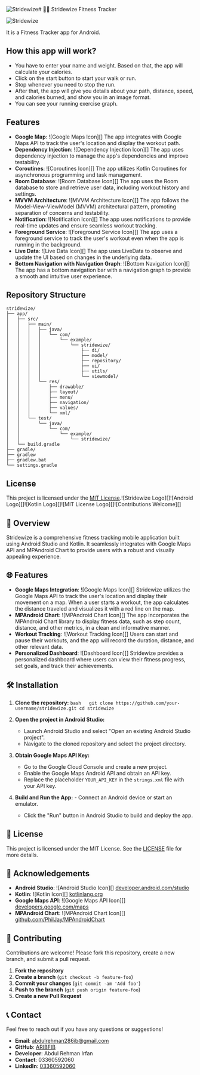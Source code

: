 ![Stridewize](https://github.com/user-attachments/assets/f22777da-92e0-40f8-b39b-9343dee16b5a)# 🏃‍♀️ Stridewize Fitness Tracker

![Stridewize](https://github.com/user-attachments/assets/2cce88d6-ba23-44f0-af32-70f52dd9f669)

It is a Fitness Tracker app for Android.

## How this app will work?

- You have to enter your name and weight. Based on that, the app will calculate your calories.
- Click on the start button to start your walk or run.
- Stop whenever you need to stop the run.
- After that, the app will give you details about your path, distance, speed, and calories burned, and show you in an image format.
- You can see your running exercise graph.

## Features

- **Google Map**: ![Google Maps Icon][] The app integrates with Google Maps API to track the user's location and display the workout path.
- **Dependency Injection**: ![Dependency Injection Icon][] The app uses dependency injection to manage the app's dependencies and improve testability.
- **Coroutines**: ![Coroutines Icon][] The app utilizes Kotlin Coroutines for asynchronous programming and task management.
- **Room Database**: ![Room Database Icon][] The app uses the Room database to store and retrieve user data, including workout history and settings.
- **MVVM Architecture**: ![MVVM Architecture Icon][] The app follows the Model-View-ViewModel (MVVM) architectural pattern, promoting separation of concerns and testability.
- **Notification**: ![Notification Icon][] The app uses notifications to provide real-time updates and ensure seamless workout tracking.
- **Foreground Service**: ![Foreground Service Icon][] The app uses a foreground service to track the user's workout even when the app is running in the background.
- **Live Data**: ![Live Data Icon][] The app uses LiveData to observe and update the UI based on changes in the underlying data.
- **Bottom Navigation with Navigation Graph**: ![Bottom Navigation Icon][] The app has a bottom navigation bar with a navigation graph to provide a smooth and intuitive user experience.

## Repository Structure
```
stridewize/
├── app/
│   ├── src/
│   │   ├── main/
│   │   │   ├── java/
│   │   │   │   └── com/
│   │   │   │       └── example/
│   │   │   │           └── stridewize/
│   │   │   │               ├── di/
│   │   │   │               ├── model/
│   │   │   │               ├── repository/
│   │   │   │               ├── ui/
│   │   │   │               ├── utils/
│   │   │   │               └── viewmodel/
│   │   │   └── res/
│   │   │       ├── drawable/
│   │   │       ├── layout/
│   │   │       ├── menu/
│   │   │       ├── navigation/
│   │   │       ├── values/
│   │   │       └── xml/
│   │   └── test/
│   │       └── java/
│   │           └── com/
│   │               └── example/
│   │                   └── stridewize/
│   └── build.gradle
├── gradle/
├── gradlew
├── gradlew.bat
└── settings.gradle
```

## License

This project is licensed under the [MIT License](LICENSE).![Stridewize Logo][]![Android Logo][]![Kotlin Logo][]![MIT License Logo][]![Contributions Welcome][]

## 📱 Overview

Stridewize is a comprehensive fitness tracking mobile application built using Android Studio and Kotlin. It seamlessly integrates with Google Maps API and MPAndroid Chart to provide users with a robust and visually appealing experience.

## 🌐 Features

- **Google Maps Integration**: ![Google Maps Icon][] Stridewize utilizes the Google Maps API to track the user's location and display their movement on a map. When a user starts a workout, the app calculates the distance traveled and visualizes it with a red line on the map.
- **MPAndroid Chart**: ![MPAndroid Chart Icon][] The app incorporates the MPAndroid Chart library to display fitness data, such as step count, distance, and other metrics, in a clean and informative manner.
- **Workout Tracking**: ![Workout Tracking Icon][] Users can start and pause their workouts, and the app will record the duration, distance, and other relevant data.
- **Personalized Dashboard**: ![Dashboard Icon][] Stridewize provides a personalized dashboard where users can view their fitness progress, set goals, and track their achievements.

## 🛠️ Installation

1. **Clone the repository:**   ```bash   git clone https://github.com/your-username/stridewize.git
   cd stridewize   ```

2. **Open the project in Android Studio:**
   - Launch Android Studio and select "Open an existing Android Studio project".
   - Navigate to the cloned repository and select the project directory.

3. **Obtain Google Maps API Key:**
   - Go to the Google Cloud Console and create a new project.
   - Enable the Google Maps Android API and obtain an API key.
   - Replace the placeholder `YOUR_API_KEY` in the `strings.xml` file with your API key.

4. **Build and Run the App:**   - Connect an Android device or start an emulator.
   - Click the "Run" button in Android Studio to build and deploy the app.

## 📜 License

This project is licensed under the MIT License. See the [LICENSE](LICENSE) file for more details.

## 🙏 Acknowledgements

- **Android Studio**: ![Android Studio Icon][] [developer.android.com/studio](https://developer.android.com/studio)
- **Kotlin**: ![Kotlin Icon][] [kotlinlang.org](https://kotlinlang.org/)
- **Google Maps API**: ![Google Maps API Icon][] [developers.google.com/maps](https://developers.google.com/maps)
- **MPAndroid Chart**: ![MPAndroid Chart Icon][] [github.com/PhilJay/MPAndroidChart](https://github.com/PhilJay/MPAndroidChart)

## 🤝 Contributing

Contributions are welcome! Please fork this repository, create a new branch, and submit a pull request.

1. **Fork the repository**
2. **Create a branch** (`git checkout -b feature-foo`)
3. **Commit your changes** (`git commit -am 'Add foo'`)
4. **Push to the branch** (`git push origin feature-foo`)
5. **Create a new Pull Request**

## 📞 Contact

Feel free to reach out if you have any questions or suggestions!

- **Email**: abdulrehman286ib@gmail.com
- **GitHub**: [ARIBFIB]([https://github.com/your-username](https://github.com/ARIBFIB?tab=repositories))
- **Developer**:  Abdul Rehman Irfan
- **Contact**: 03360592060
- **LinkedIn**: [03360592060](https://www.linkedin.com/in/abdul-rehman-irfan-6454952a3/)

